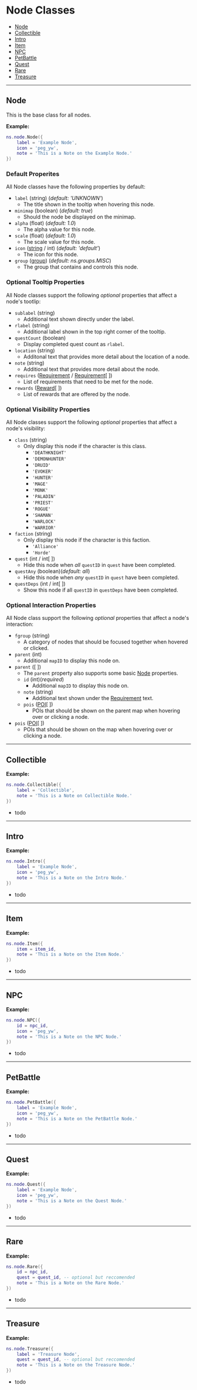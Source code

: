 # Node Classes

* [Node](#Node)
* [Collectible](#Collectible)
* [Intro](#Intro)
* [Item](#Item)
* [NPC](#NPC)
* [PetBattle](#PetBattle)
* [Quest](#Quest)
* [Rare](#Rare)
* [Treasure](#Treasure)

---

## Node
This is the base class for all nodes.

**Example:**
``` lua
ns.node.Node({
    label = 'Example Node',
    icon = 'peg_yw',
    note = 'This is a Note on the Example Node.'
})
```

### Default Properites
All Node classes have the following properties by default:

* `label` (string) (*default: 'UNKNOWN'*)
  * The title shown in the tooltip when hovering this node.
* `minimap` (boolean) (*default: true*)
  * Should the node be displayed on the minimap.
* `alpha` (float) (*default: 1.0*)
  * The alpha value for this node.
* `scale` (float) (*default: 1.0*)
  * The scale value for this node.
* `icon` ([string](icons.html) / int) (*default: 'default'*)
  * The icon for this node.
* `group` ([group](groups.html)) (*default: ns.groups.MISC*)
  * The group that contains and controls this node.

### Optional Tooltip Properties
All Node classes support the following _optional_ properties that affect a node's tootlip:

* `sublabel` (string)
  * Additional text shown directly under the label.
* `rlabel` (string)
  * Additional label shown in the top right corner of the tooltip.
* `questCount` (boolean)
  * Display completed quest count as `rlabel`.
* `location` (string)
  * Additonal text that provides more detail about the location of a node.
* `note` (string)
  * Additional text that provides more detail about the node.
* `requires` ([Requirement](requirements.hmtl) / [Requirement](requirements.hmtl)[ ])
  * List of requirements that need to be met for the node.
* `rewards` ([Reward](rewards.html)[ ])
  * List of rewards that are offered by the node.

### Optional Visibility Properties
All Node classes support the following _optional_ properties that affect a node's visibility:

* `class` (string)
  * Only display this node if the character is this class.
    * `'DEATHKNIGHT'`
    * `'DEMONHUNTER'`
    * `'DRUID'`
    * `'EVOKER'`
    * `'HUNTER'`
    * `'MAGE'`
    * `'MONK'`
    * `'PALADIN'`
    * `'PRIEST'`
    * `'ROGUE'`
    * `'SHAMAN'`
    * `'WARLOCK'`
    * `'WARRIOR'`
* `faction` (string)
  * Only display this node if the character is this faction.
    * `'Alliance'`
    * `'Horde'`
* `quest` (int / int[ ])
  * Hide this node when *all* `questID` in `quest` have been completed.
* `questAny` (boolean)(*default: all*)
  * Hide this node when *any* `questID` in `quest` have been completed.
* `questDeps` (int / int[ ])
  * Show this node if all `questID` in `questDeps` have been completed.

### Optional Interaction Properties
All Node class support the following _optional_ properties that affect a node's interaction:
* `fgroup` (string)
  * A category of nodes that should be focused together when hovered or clicked.
* `parent` (int)
    * Additional `mapID` to display this node on.
* `parent` ([ ])
    * The `parent` property also supports some basic [Node](node.html) properties.
    * `id` (int)(*required*)
      * Additional `mapID` to display this node on.
    * `note` (string)
      * Additional text shown under the [Requirement](requirements.html) text.
    * `pois` ([POI](points.html)[ ])
      * POIs that should be shown on the parent map when hovering over or clicking a node.
* `pois` ([POI](points.html)[ ])
  * POIs that should be shown on the map when hovering over or clicking a node.

---

## Collectible
**Example:**
``` lua
ns.node.Collectible({
    label = 'Collectible',
    note = 'This is a Note on Collectible Node.'
})
```
* todo

---

## Intro
**Example:**
``` lua
ns.node.Intro({
    label = 'Example Node',
    icon = 'peg_yw',
    note = 'This is a Note on the Intro Node.'
})
```
* todo

---

## Item
**Example:**
``` lua
ns.node.Item({
    item = item_id,
    note = 'This is a Note on the Item Node.'
})
```
* todo

---

## NPC
**Example:**
``` lua
ns.node.NPC({
    id = npc_id,
    icon = 'peg_yw',
    note = 'This is a Note on the NPC Node.'
})
```
* todo

---

## PetBattle
**Example:**
``` lua
ns.node.PetBattle({
    label = 'Example Node',
    icon = 'peg_yw',
    note = 'This is a Note on the PetBattle Node.'
})
```
* todo

---

## Quest
**Example:**
``` lua
ns.node.Quest({
    label = 'Example Node',
    icon = 'peg_yw',
    note = 'This is a Note on the Quest Node.'
})
```
* todo

---

## Rare
**Example:**
``` lua
ns.node.Rare({
    id = npc_id,
    quest = quest_id, -- optional but reccomended
    note = 'This is a Note on the Rare Node.'
})
```
* todo

---

## Treasure
**Example:**
``` lua
ns.node.Treasure({
    label = 'Treasure Node',
    quest = quest_id, -- optional but reccomended
    note = 'This is a Note on the Treasure Node.'
})
```
* todo
